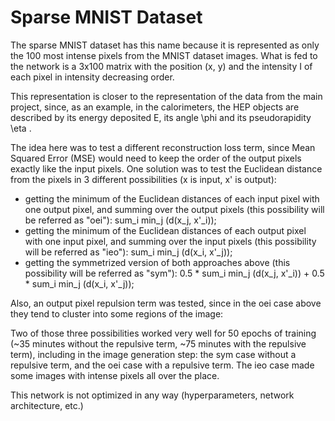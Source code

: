 # Sparse MNIST Dataset

The sparse MNIST dataset has this name because it is represented as only the 100 most intense pixels from the MNIST dataset images. What is fed to the network is a 3x100 matrix with the position (x, y) and the intensity I of each pixel in intensity decreasing order.

This representation is closer to the representation of the data from the main project, since, as an example, in the calorimeters, the HEP objects are described by its energy deposited E, its angle \phi  and its pseudorapidity \eta .

The idea here was to test a different reconstruction loss term, since Mean Squared Error (MSE) would need to keep the order of the output pixels exactly like the input pixels. One solution was to test the Euclidean distance from the pixels in 3 different possibilities (x is input, x' is output):

- getting the minimum of the Euclidean distances of each input pixel with one output pixel, and summing over the output pixels (this possibility will be referred as "oei"): sum_i min_j (d(x_j, x'_i));
- getting the minimum of the Euclidean distances of each output pixel with one input pixel, and summing over the input pixels (this possibility will be referred as "ieo"): sum_i min_j (d(x_i, x'_j));
- getting the symmetrized version of both approaches above (this possibility will be referred as "sym"): 0.5 * sum_i min_j (d(x_j, x'_i)) + 0.5 * sum_i min_j (d(x_i, x'_j));

Also, an output pixel repulsion term was tested, since in the oei case above they tend to cluster into some regions of the image: 

Two of those three possibilities worked very well for 50 epochs of training (~35 minutes without the repulsive term, ~75 minutes with the repulsive term), including in the image generation step: the sym case without a repulsive term, and the oei case with a repulsive term. The ieo case made some images with intense pixels all over the place.

This network is not optimized in any way (hyperparameters, network architecture, etc.)
